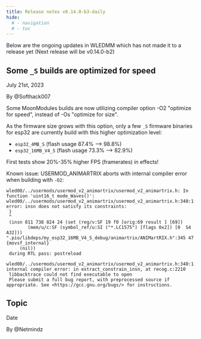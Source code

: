 ```yaml
---
title: Release notes v0.14.0-b3-daily
hide:
  # - navigation
  # - toc
---
```


Below are the ongoing updates in WLEDMM which has not made it to a release yet (Next release will be v0.14.0-b2)

## Some `_S` builds are optimized for speed

July 21st, 2023

By @Softhack007

Some MoonModules builds are now utilizing compiler option -O2 "optimize for speed", instead of -Os "optimize for size".

As the firmware size grows with this option, only a few `_S` firmware binaries for esp32 are currently build with this higher optimization level:

* `esp32_4MB_S` (flash usage 87.4% --> 98.8%)
* `esp32_16MB_V4_S` (flash usage 73.3% --> 82.9%)




First tests show 20%-35% higher FPS (framerates) in effects!



Known issue: USERMOD_ANIMARTRIX aborts with internal compiler error when building with `-O2`:
```
wled00/../usermods/usermod_v2_animartrix/usermod_v2_animartrix.h: In function 'uint16_t mode_Waves()':
wled00/../usermods/usermod_v2_animartrix/usermod_v2_animartrix.h:340:1: error: insn does not satisfy its constraints:
 }
 ^
 (insn 811 738 824 24 (set (reg/v:SF 19 f0 [orig:69 result ] [69])
        (mem/u/c:SF (symbol_ref/u:SI ("*.LC1575") [flags 0x2]) [0  S4 A32])) ".pio/libdeps/my_esp32_16MB_V4_S_debug/animartrix/ANIMartRIX.h":345 47 {movsf_internal}
     (nil))
 during RTL pass: postreload
 wled00/../usermods/usermod_v2_animartrix/usermod_v2_animartrix.h:340:1: internal compiler error: in extract_constrain_insn, at recog.c:2210
 libbacktrace could not find executable to open
 Please submit a full bug report, with preprocessed source if appropriate. See <https://gcc.gnu.org/bugs/> for instructions.
```


## Topic

Date

By @Netmindz

